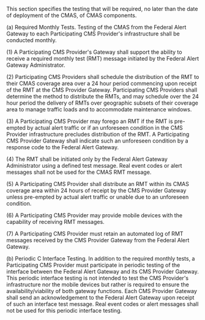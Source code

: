 This section specifies the testing that will be required, no later than the date of deployment of the CMAS, of CMAS components.

(a) Required Monthly Tests. Testing of the CMAS from the Federal Alert Gateway to each Participating CMS Provider's infrastructure shall be conducted monthly.

(1) A Participating CMS Provider's Gateway shall support the ability to receive a required monthly test (RMT) message initiated by the Federal Alert Gateway Administrator.

(2) Participating CMS Providers shall schedule the distribution of the RMT to their CMAS coverage area over a 24 hour period commencing upon receipt of the RMT at the CMS Provider Gateway. Participating CMS Providers shall determine the method to distribute the RMTs, and may schedule over the 24 hour period the delivery of RMTs over geographic subsets of their coverage area to manage traffic loads and to accommodate maintenance windows.

(3) A Participating CMS Provider may forego an RMT if the RMT is pre-empted by actual alert traffic or if an unforeseen condition in the CMS Provider infrastructure precludes distribution of the RMT. A Participating CMS Provider Gateway shall indicate such an unforeseen condition by a response code to the Federal Alert Gateway.

(4) The RMT shall be initiated only by the Federal Alert Gateway Administrator using a defined test message. Real event codes or alert messages shall not be used for the CMAS RMT message.

(5) A Participating CMS Provider shall distribute an RMT within its CMAS coverage area within 24 hours of receipt by the CMS Provider Gateway unless pre-empted by actual alert traffic or unable due to an unforeseen condition.

(6) A Participating CMS Provider may provide mobile devices with the capability of receiving RMT messages.

(7) A Participating CMS Provider must retain an automated log of RMT messages received by the CMS Provider Gateway from the Federal Alert Gateway.

(b) Periodic C Interface Testing. In addition to the required monthly tests, a Participating CMS Provider must participate in periodic testing of the interface between the Federal Alert Gateway and its CMS Provider Gateway. This periodic interface testing is not intended to test the CMS Provider's infrastructure nor the mobile devices but rather is required to ensure the availability/viability of both gateway functions. Each CMS Provider Gateway shall send an acknowledgement to the Federal Alert Gateway upon receipt of such an interface test message. Real event codes or alert messages shall not be used for this periodic interface testing.

